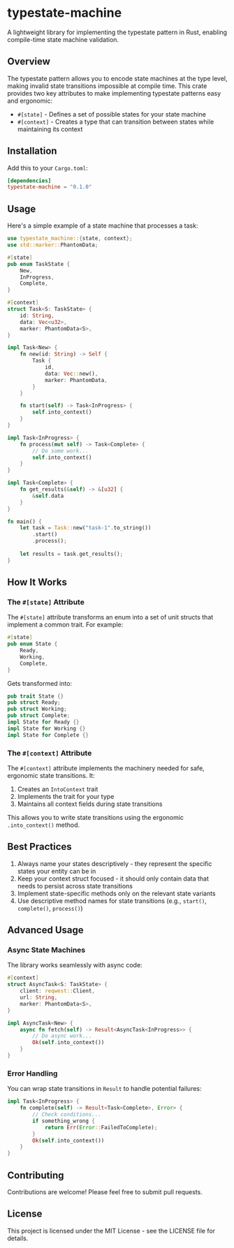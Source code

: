 # typestate-machine

A lightweight library for implementing the typestate pattern in Rust, enabling compile-time state machine validation.

## Overview

The typestate pattern allows you to encode state machines at the type level, making invalid state transitions impossible at compile time. This crate provides two key attributes to make implementing typestate patterns easy and ergonomic:

- `#[state]` - Defines a set of possible states for your state machine
- `#[context]` - Creates a type that can transition between states while maintaining its context

## Installation

Add this to your `Cargo.toml`:

```toml
[dependencies]
typestate-machine = "0.1.0"
```

## Usage

Here's a simple example of a state machine that processes a task:

```rust
use typestate_machine::{state, context};
use std::marker::PhantomData;

#[state]
pub enum TaskState {
    New,
    InProgress,
    Complete,
}

#[context]
struct Task<S: TaskState> {
    id: String,
    data: Vec<u32>,
    marker: PhantomData<S>,
}

impl Task<New> {
    fn new(id: String) -> Self {
        Task {
            id,
            data: Vec::new(),
            marker: PhantomData,
        }
    }

    fn start(self) -> Task<InProgress> {
        self.into_context()
    }
}

impl Task<InProgress> {
    fn process(mut self) -> Task<Complete> {
        // Do some work...
        self.into_context()
    }
}

impl Task<Complete> {
    fn get_results(&self) -> &[u32] {
        &self.data
    }
}

fn main() {
    let task = Task::new("task-1".to_string())
        .start()
        .process();
    
    let results = task.get_results();
}
```

## How It Works

### The `#[state]` Attribute

The `#[state]` attribute transforms an enum into a set of unit structs that implement a common trait. For example:

```rust
#[state]
pub enum State {
    Ready,
    Working,
    Complete,
}
```

Gets transformed into:

```rust
pub trait State {}
pub struct Ready;
pub struct Working;
pub struct Complete;
impl State for Ready {}
impl State for Working {}
impl State for Complete {}
```

### The `#[context]` Attribute

The `#[context]` attribute implements the machinery needed for safe, ergonomic state transitions. It:

1. Creates an `IntoContext` trait
2. Implements the trait for your type
3. Maintains all context fields during state transitions

This allows you to write state transitions using the ergonomic `.into_context()` method.

## Best Practices

1. Always name your states descriptively - they represent the specific states your entity can be in
2. Keep your context struct focused - it should only contain data that needs to persist across state transitions
3. Implement state-specific methods only on the relevant state variants
4. Use descriptive method names for state transitions (e.g., `start()`, `complete()`, `process()`)

## Advanced Usage

### Async State Machines

The library works seamlessly with async code:

```rust
#[context]
struct AsyncTask<S: TaskState> {
    client: reqwest::Client,
    url: String,
    marker: PhantomData<S>,
}

impl AsyncTask<New> {
    async fn fetch(self) -> Result<AsyncTask<InProgress>> {
        // Do async work...
        Ok(self.into_context())
    }
}
```

### Error Handling

You can wrap state transitions in `Result` to handle potential failures:

```rust
impl Task<InProgress> {
    fn complete(self) -> Result<Task<Complete>, Error> {
        // Check conditions...
        if something_wrong {
            return Err(Error::FailedToComplete);
        }
        Ok(self.into_context())
    }
}
```

## Contributing

Contributions are welcome! Please feel free to submit pull requests.

## License

This project is licensed under the MIT License - see the LICENSE file for details.
